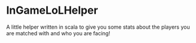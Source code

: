 # InGameLoLHelper
A little helper written in scala to give you some stats about the players you are matched with and who you are facing!
